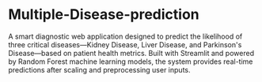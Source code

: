 # Multiple-Disease-prediction
A smart diagnostic web application designed to predict the likelihood of three critical diseases—Kidney Disease, Liver Disease, and Parkinson's Disease—based on patient health metrics. Built with Streamlit and powered by Random Forest machine learning models, the system provides real-time predictions after scaling and preprocessing user inputs.
